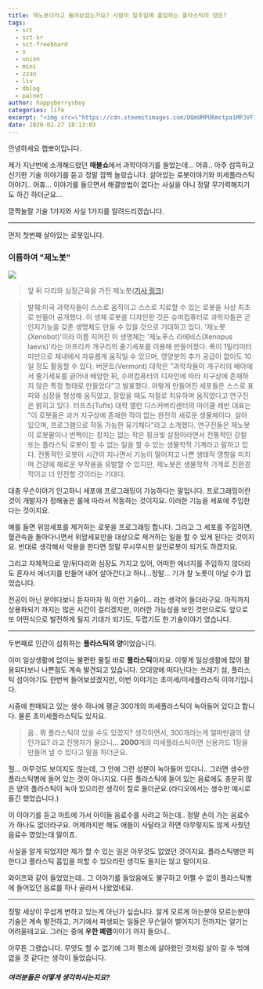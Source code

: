 ```yaml
---
title: 제노봇이라고 들어보셨는가요? 사람이 일주일에 흡입하는 플라스틱의 양은?
tags:
  - sct
  - sct-kr
  - sct-freeboard
  - s
  - union
  - mini
  - zzan
  - liv
  - dblog
  - palnet
author: happyberrysboy
categories: life
excerpt: "<img src=\"https://cdn.steemitimages.com/DQmUMPURmctpa1MPJVF1eXQ6hYqgDz1NUJ7za32bEBinEq8/image.png\" />\r\n안녕하세요 햅뽀이입니다.  제가 지난번에 소개해드렸던 **매불쇼**에서 과학이야기를 들었는데... 어휴.. 아주 섬뜩하고 신기한 기술 이야기를 듣고 정말 깜짝 놀랐습니다. 살아있는 로봇이야기와 미세플라스틱 이야기.. 어휴... 이야기를 들으면서 해결방법이 없다는 사실을 아니 정말 무기력해지기도 하긴 하더군요...  깜짝놀랄 기술 1가지와 사실 1가지를 알려....."
date: 2020-01-27 18:13:03
---
```


안녕하세요 햅뽀이입니다.

제가 지난번에 소개해드렸던 **매불쇼**에서 과학이야기를 들었는데... 어휴.. 아주 섬뜩하고 신기한 기술 이야기를 듣고 정말 깜짝 놀랐습니다. 살아있는 로봇이야기와 미세플라스틱 이야기.. 어휴... 이야기를 들으면서 해결방법이 없다는 사실을 아니 정말 무기력해지기도 하긴 하더군요...

깜짝놀랄 기술 1가지와 사실 1가지를 알려드리겠습니다.

___

먼저 첫번째 살아있는 로봇입니다.

### 이름하여 "제노봇"
![](https://cdn.steemitimages.com/DQmUMPURmctpa1MPJVF1eXQ6hYqgDz1NUJ7za32bEBinEq8/image.png)


> 앞 뒤 다리와 심장근육을 가진 제노봇([기사 링크](http://m.news.zum.com/articles/57526459))

> 발췌:미국 과학자들이 스스로 움직이고 스스로 치료할 수 있는 로봇을 사상 최초로 만들어 공개했다. 이 생체 로봇을 디자인한 것은 슈퍼컴퓨터로 과학자들은 곧 인지기능을 갖춘 생명체도 만들 수 있을 것으로 기대하고 있다.
'제노봇(Xenobot)'이라 이름 지어진 이 생명체는 '제노푸스 라에비스(Xenopus laevis)'라는 아프리카 개구리의 줄기세포를 이용해 만들어졌다. 폭이 1밀리미터 미만으로 체내에서 자유롭게 움직일 수 있으며, 영양분의 추가 공급이 없이도 10일 정도 활동할 수 있다.
버몬트(Vermont) 대학은 "과학자들이 개구리의 배아에서 줄기세포를 긁어내 배양한 뒤, 수퍼컴퓨터의 디자인에 따라 지구상에 존재하지 않은 특정 형태로 만들었다"고 발표했다. 이렇게 만들어진 세포들은 스스로 표피와 심장을 형성해 움직였고, 잘랐을 때도 저절로 치유하며 움직였다고 연구진은 밝히고 있다.
터프츠(Tufts) 대학 앨런 디스커버리센터의 마이클 레빈 대표는 "이 로봇들은 과거 지구상에 존재한 적이 없는 완전히 새로운 생물체이다. 살아 있으며, 프로그램으로 작동 가능한 유기체다"라고 소개했다. 연구진들은 제노봇이 로봇팔이나 번쩍이는 장치는 없는 작은 핑크빛 살점이라면서 전통적인 강철 또는 플라스틱 로봇이 할 수 없는 일을 할 수 있는 생물학적 기계라고 말하고 있다. 전통적인 로봇이 시간이 지나면서 기능이 떨어지고 나쁜 생태적 영향을 미치며 건강에 해로운 부작용을 유발할 수 있지만, 제노봇은 생물학적 기계로 친환경적이고 더 안전할 것이라는 기대다.

대충 무슨이야기 인고하니 세포에 프로그래밍이 가능하다는 말입니다. 프로그래밍이란 것이 개발자가 정해놓은 룰에 따라서 작동하는 것이지요. 이러한 기능을 세포에 주입한다는 것이지요.

예를 들면 위암세포를 제거하는 로봇을 프로그래밍 합니다. 그리고 그 세포를 주입하면, 혈관속을 돌아다니면서 위암세포만을 대상으로 제거하는 일을 할 수 있게 된다는 것이지요. 반대로 생각해서 악용을 한다면 정말 무시무시한 살인로봇이 되기도 하겠지요.

그리고 자체적으로 앞/뒤다리와 심장도 가지고 있어, 어떠한 에너지를 주입하지 않더라도 혼자서 에너지를 만들어 내어 살아간다고 하니...정말... 기가 찰 노릇이 아닐 수가 없었습니다.

전공이 아닌 분야다보니 듣자마자 뭐 이런 기술이... 라는 생각이 들더라구요. 아직까지 상용화되기 까지는 많은 시간이 걸리겠지만, 이러한 가능성을 보인 것만으로도 앞으로 또 어떤식으로 발전하게 될지 기대가 되기도, 두렵기도 한 기술이야기 였습니다.

___

두번째로 인간이 섭취하는 **플라스틱의 양**이었습니다.

이미 일상생활에 없이는 불편한 물질 바로 **플라스틱**이지요. 이렇게 일상생활에 많이 활용되다보니 나쁜점도 계속 발견되고 있습니다. 오대양에 떠다닌다는 쓰레기 섬, 플라스틱 섬이야기도 한번씩 들어보셨겠지만, 이번 이야기는 초미세/미세플라스틱 이야기입니다.

시중에 판매되고 있는 생수 하나에 평균 300개의 미세플라스틱이 녹아들어 있다고 합니다. 물론 초미세플라스틱도 있지요. 

> 음.. 뭐 플라스틱이 있을 수도 있겠지? 생각하면서, 300개라는게 얼마만큼의 양인가요? 라고 진행자가 물으니... **2000**개의 미세플라스틱이면 신용카드 1장을 만들어 낼 수 있다고 말을 하더군요.

헐... 아무것도 보이지도 않는데, 그 안에 그런 성분이 녹아들어 있다니.. 그러면 생수만 플라스틱병에 들어 있는 것이 아니지요. 다른 플라스틱에 들어 있는 음료에도 충분히 많은 양의 플라스틱이 녹아 있으리란 생각이 절로 들더군요.(라디오에서는 생수만 예시로 들긴 했었습니다.)

이 이야기를 듣고 마트에 가서 아이들 음료수를 사려고 하는데.. 정말 손이 가는 음료수가 하나도 없더라구요. 어제까지만 해도 애들이 사달라고 하면 아무렇지도 않게 사줬던 음료수 였었는데 말이죠.

사실을 알게 되었지만 제가 할 수 있는 일은 아무것도 없었던 것이지요. 플라스틱병만 피한다고 플라스틱 흡입을 피할 수 있으리란 생각도 들지는 않고 말이지요.

와이프와 같이 들었었는데.. 그 이야기를 들었음에도 불구하고 어쩔 수 없이 플라스틱병에 들어있던 음료를 하나 골라서 나왔었네요.

___

정말 세상이 무섭게 변하고 있는게 아닌가 싶습니다. 알게 모르게 아는분야 모르는분야 기술은 계속 발전하고, 거기에서 파생되는 일들은 무슨일이 벌어지기 전까지는 알기는 어려울테고요. 그러는 중에 **우한 폐렴**이야기 까지 들으니.. 

아무튼 그랬습니다. 무엇도 할 수 없기에 그저 평소에 살아왔던 것처럼 살아 갈 수 밖에 없을 것 같다는 생각이 들었습니다. 

##### 여러분들은 어떻게 생각하시는지요?
